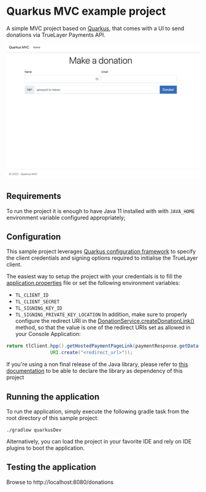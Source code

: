 # Quarkus MVC example project

A simple MVC project based on [Quarkus](https://quarkus.io), that comes with a UI to send donations via TrueLayer Payments API.

![home](./home.png)


## Requirements

To run the project it is enough to have Java 11 installed with  with `JAVA_HOME` environment variable configured appropriately;

## Configuration

This sample project leverages [Quarkus configuration framework](https://quarkus.io/guides/config) to specify the client 
credentials and signing options required to initialise the TrueLayer client.

The easiest way to setup the project with your credentials is to fill the [application.properties](./src/main/resources/application.properties) file or
set the following environment variables: 
- `TL_CLIENT_ID`
- `TL_CLIENT_SECRET`
- `TL_SIGNING_KEY_ID`
- `TL_SIGNING_PRIVATE_KEY_LOCATION`
In addition, make sure to properly configure the redirect URI in the [DonationService.createDonationLink()](./src/main/java/com/truelayer/quarkusmvc/services/DonationService.java#L71) method, so that the value is one of the redirect URIs set as allowed in your Console Application:
```java
return tlClient.hpp().getHostedPaymentPageLink(paymentResponse.getData().getId(), paymentResponse.getData().getResourceToken(),
                URI.create("<redirect_url>"));
```

If you're using a non final release of the Java library, please refer to [this 
documentation](https://github.com/TrueLayer/truelayer-java#unstable-releases) to be able to declare the library as dependency of this project

## Running the application

To run the application, simply execute the following gradle task from the root directory of this sample project: 

```shell
./gradlew quarkusDev
```

Alternatively, you can load the project in your favorite IDE and rely on IDE plugins to boot the application.

## Testing the application

Browse to http://localhost:8080/donations